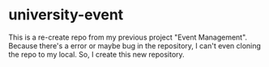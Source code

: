 # university-event
This is a re-create repo from my previous project "Event Management".
Because there's a error or maybe bug in the repository, I can't even cloning the repo to my local. So, I create this new repository.

